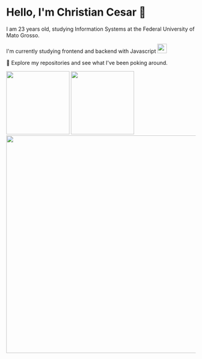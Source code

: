 # Hello, I'm Christian Cesar :vulcan_salute:

I am 23 years old, studying Information Systems at the Federal University of Mato Grosso.

I'm currently studying frontend and backend with Javascript  <img height="25rem" src="https://iconsplace.com/wp-content/uploads/_icons/ffe500/256/png/js-icon-19-256.png" />

:compass: Explore my repositories and see what I've been poking around.


<div>
  <div> 
    <img height="168rem" src="https://github-readme-stats.vercel.app/api?username=christiancesar&show_icons=true&theme=react&include_all_commits=true&count_private=true"/>
    <img height="168rem" src="https://github-readme-stats.vercel.app/api/top-langs/?username=christiancesar&theme=react&layout=compact"/>
  </div>
  <img height="579rem" src="https://github-readme-stats.vercel.app/api/wakatime?username=@christiancesar&theme=react&layout=compact";>

</div>






